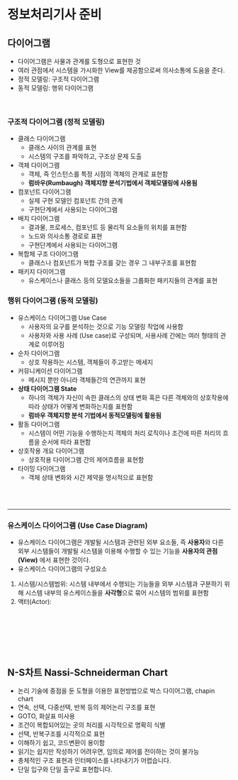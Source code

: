 # 정보처리기사 준비


## 다이어그램
- 다이어그램은 사물과 관계를 도형으로 표현한 것
- 여러 관점에서 시스템을 가시화한 View를 제공함으로써 의사소통에 도움을 준다.
- 정적 모델링: 구조적 다이어그램
- 동적 모델링: 행위 다이어그램

<br>

### 구조적 다이어그램 (정적 모델링)
- 클래스 다이어그램
   - 클래스 사이의 관계를 표현
   - 시스템의 구조를 파악하고, 구조상 문제 도출
- 객체 다이어그램
   - 객체, 즉 인스턴스를 특정 시점의 객체의 관계로 표현함
   - **럼바우(Rumbaugh) 객체지향 분석기법에서 객체모델링에 사용됨**
- 컴포넌트 다이어그램
   - 실제 구현 모델인 컴포넌트 간의 관계
   - 구현단계에서 사용되는 다이어그램
- 배치 다이어그램
   - 결과물, 프로세스, 컴포넌트 등 물리적 요소들의 위치를 표현함
   - 노드와 의사소통 경로로 표현
   - 구현단계에서 사용되는 다이어그램
- 복합체 구조 다이어그램
   - 클래스나 컴포넌트가 복합 구조를 갖는 경우 그 내부구조를 표현함
- 패키지 다이어그램
   - 유스케이스나 클래스 등의 모델요소들을 그룹화한 패키지들의 관계를 표현

### 행위 다이어그램 (동적 모델링)
- 유스케이스 다이어그램 Use Case 
   - 사용자의 요구를 분석하는 것으로 기능 모델링 작업에 사용함
   - 사용자와 사용 사례 (Use case)로 구성되며, 사용사례 간에는 여러 형태의 관계로 이루어짐
- 순차 다이어그램
   - 상호 작용하는 시스템, 객체들이 주고받는 메세지
- 커뮤니케이션 다이어그램
   - 메시지 뿐만 아니라 객체들간의 연관까지 표현
- **상태 다이어그램 State**
   - 하나의 객체가 자신이 속한 클래스의 상태 변화 혹은 다른 객체와의 상호작용에 따라 상태가 어떻게 변화하는지를 표현함
   - **럼바우 객체지향 분석 기법에서 동적모델링에 활용됨**
- 활동 다이어그램
   - 시스템이 어떤 기능을 수행하는지 객체의 처리 로직이나 조건에 따른 처리의 흐름을 순서에 따라 표현함
- 상호작용 개요 다이어그램
   - 상호작용 다이어그램 간의 제어흐름을 표현함
- 타이밍 다이어그램
   - 객체 상태 변화와 시간 제약을 명시적으로 표현함


<br><br>

---
### 유스케이스 다이어그램 (Use Case Diagram)
- 유스케이스 다이어그램은 개발될 시스템과 관련된 외부 요소들, 즉 **사용자**와 다른 외부 시스템들이 개발될 시스템을 이용해 수행할 수 있는 기능을 **사용자의 관점(View)** 에서 표현한 것이다.
- 유스케이스 다이어그램의 구성요소
1. 시스템/시스템범위: 시스템 내부에서 수행되는 기능들을 외부 시스템과 구분하기 위해 시스템 내부의 유스케이스들을 **사각형**으로 묶어 시스템의 범위를 표현함
2. 액터(Actor): 


<br><br><br>
---

## N-S차트 Nassi-Schneiderman Chart

- 논리 기술에 중점을 둔 도형을 이용한 표현방법으로 박스 다이어그램, chapin chart
- 연속, 선택, 다중선택, 반복 등의 제어논리 구조를 표현
- GOTO, 화살표 미사용
- 조건이 복합되어있는 곳의 처리를 시각적으로 명확히 식별
- 선택, 반복구조를 시각적으로 표현
- 이해하기 쉽고, 코드변환이 용이함
- 읽기는 쉽지만 작성하기 어려우면, 임의로 제어를 전이하는 것이 불가능
- 총체적인 구조 표현과 인터페이스를 나타내기가 어렵습니다.
- 단일 입구와 단일 출구로 표현합니다.
